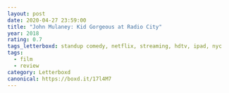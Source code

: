 ```yaml
---
layout: post 
date: 2020-04-27 23:59:00
title: "John Mulaney: Kid Gorgeous at Radio City"
year: 2018
rating: 0.7
tags_letterboxd: standup comedy, netflix, streaming, hdtv, ipad, nyc
tags:
  - film
  - review
category: Letterboxd
canonical: https://boxd.it/17l4M7
---
```

